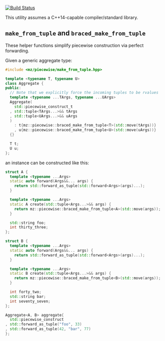 [![Build Status](https://travis-ci.org/mikezackles/piecewise.svg?branch=master)](https://travis-ci.org/mikezackles/piecewise)

This utility assumes a C++14-capable compiler/standard library.

`make_from_tuple` and `braced_make_from_tuple`
--

These helper functions simplify piecewise construction via perfect forwarding.

Given a generic aggregate type:
```c++
#include <mz/piecewise/make_from_tuple.hpp>

template <typename T, typename U>
class Aggregate {
public:
  // Note that we explicitly force the incoming tuples to be rvalues
  template <typename ...TArgs, typename ...UArgs>
  Aggregate(
    std::piecewise_construct_t
  , std::tuple<TArgs...>&& tArgs
  , std::tuple<UArgs...>&& uArgs
  )
    : t{mz::piecewise::braced_make_from_tuple<T>(std::move(tArgs))}
    , u{mz::piecewise::braced_make_from_tuple<U>(std::move(uArgs))}
  {}

  T t;
  U u;
};
```

an instance can be constructed like this:
```c++
struct A {
  template <typename ...Args>
  static auto forward(Args&&... args) {
    return std::forward_as_tuple(std::forward<Args>(args)...);
  }

  template <typename ...Args>
  static A create(std::tuple<Args...>&& args) {
    return mz::piecewise::braced_make_from_tuple<A>(std::move(args));
  }

  std::string foo;
  int thirty_three;
};

struct B {
  template <typename ...Args>
  static auto forward(Args&&... args) {
    return std::forward_as_tuple(std::forward<Args>(args)...);
  }

  template <typename ...Args>
  static B create(std::tuple<Args...>&& args) {
    return mz::piecewise::braced_make_from_tuple<B>(std::move(args));
  }

  int forty_two;
  std::string bar;
  int seventy_seven;
};

Aggregate<A, B> aggregate{
  std::piecewise_construct
, std::forward_as_tuple("foo", 33)
, std::forward_as_tuple(42, "bar", 77)
};
```
